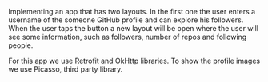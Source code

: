 Implementing an app that has two layouts. In the first one the user enters a username of the someone GitHub profile and can explore his followers. When the user taps the button a new layout will be open where the user will see some information, such as followers, number of repos and following people.

For this app we use Retrofit and OkHttp libraries. To show the profile images we use Picasso, third party library.

